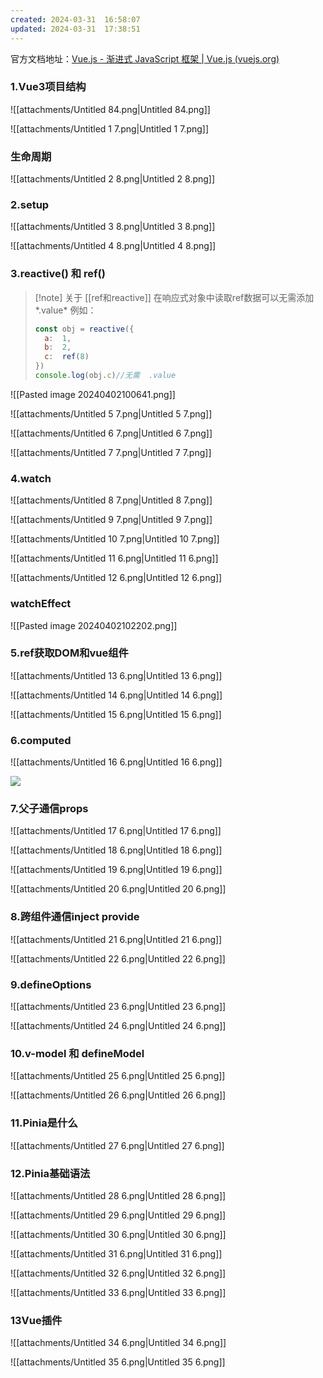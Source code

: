 ```yaml
---
created: 2024-03-31  16:58:07
updated: 2024-03-31  17:38:51
---
```

官方文档地址：[Vue.js - 渐进式 JavaScript 框架 | Vue.js (vuejs.org)](https://cn.vuejs.org/)


### 1.Vue3项目结构

![[attachments/Untitled 84.png|Untitled 84.png]]

  

![[attachments/Untitled 1 7.png|Untitled 1 7.png]]

  

  

### 生命周期

![[attachments/Untitled 2 8.png|Untitled 2 8.png]]

  

### 2.setup

  

![[attachments/Untitled 3 8.png|Untitled 3 8.png]]

  

![[attachments/Untitled 4 8.png|Untitled 4 8.png]]

### 3.reactive() 和 ref()


> [!note]  关于    [[ref和reactive]]
> 在响应式对象中读取ref数据可以无需添加*.value*
> 例如：
> ```js
> const obj = reactive({
> 	a:  1,
> 	b:  2,
> 	c:  ref(8)
> })
> console.log(obj.c)//无需  .value
> ```
> 



![[Pasted image 20240402100641.png]]
  

![[attachments/Untitled 5 7.png|Untitled 5 7.png]]

  

![[attachments/Untitled 6 7.png|Untitled 6 7.png]]

  

![[attachments/Untitled 7 7.png|Untitled 7 7.png]]

### 4.watch

  

![[attachments/Untitled 8 7.png|Untitled 8 7.png]]

  

![[attachments/Untitled 9 7.png|Untitled 9 7.png]]

  

![[attachments/Untitled 10 7.png|Untitled 10 7.png]]

  

![[attachments/Untitled 11 6.png|Untitled 11 6.png]]

  

![[attachments/Untitled 12 6.png|Untitled 12 6.png]]


### watchEffect

![[Pasted image 20240402102202.png]]


### 5.ref获取DOM和vue组件

  

![[attachments/Untitled 13 6.png|Untitled 13 6.png]]

![[attachments/Untitled 14 6.png|Untitled 14 6.png]]

![[attachments/Untitled 15 6.png|Untitled 15 6.png]]

  

### 6.computed

  

  

![[attachments/Untitled 16 6.png|Untitled 16 6.png]]

[![](https://www.notion.so)](https://www.notion.so)

### 7.父子通信props

  

![[attachments/Untitled 17 6.png|Untitled 17 6.png]]

  

![[attachments/Untitled 18 6.png|Untitled 18 6.png]]

  

![[attachments/Untitled 19 6.png|Untitled 19 6.png]]

  

![[attachments/Untitled 20 6.png|Untitled 20 6.png]]

### 8.跨组件通信inject provide

  

![[attachments/Untitled 21 6.png|Untitled 21 6.png]]

  

![[attachments/Untitled 22 6.png|Untitled 22 6.png]]

  

### 9.defineOptions

  

![[attachments/Untitled 23 6.png|Untitled 23 6.png]]

  

![[attachments/Untitled 24 6.png|Untitled 24 6.png]]

  

  

### 10.v-model 和 defineModel

  

![[attachments/Untitled 25 6.png|Untitled 25 6.png]]

  

![[attachments/Untitled 26 6.png|Untitled 26 6.png]]

### 11.Pinia是什么

  

![[attachments/Untitled 27 6.png|Untitled 27 6.png]]

  

  

  

### 12.Pinia基础语法

  

![[attachments/Untitled 28 6.png|Untitled 28 6.png]]

  

![[attachments/Untitled 29 6.png|Untitled 29 6.png]]

  

![[attachments/Untitled 30 6.png|Untitled 30 6.png]]

  

![[attachments/Untitled 31 6.png|Untitled 31 6.png]]

  

![[attachments/Untitled 32 6.png|Untitled 32 6.png]]

  

![[attachments/Untitled 33 6.png|Untitled 33 6.png]]

### 13Vue插件

![[attachments/Untitled 34 6.png|Untitled 34 6.png]]

![[attachments/Untitled 35 6.png|Untitled 35 6.png]]